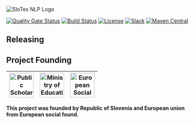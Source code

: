 ![SloTex NLP Logo](https://slotex.si/images/slotex_logo_entity.svg)

[![Quality Gate Status](https://sonarcloud.io/api/project_badges/measure?project=MediusInc_slotex-nlp-web&metric=alert_status)](https://sonarcloud.io/dashboard?id=MediusInc_slotex-nlp-entity)
[![Build Status](https://travis-ci.org/MediusInc/slotex-nlp-web.svg?branch=master)](https://travis-ci.org/MediusInc/slotex-nlp-entity)
[![License](https://img.shields.io/github/license/MediusINC/slotex-nlp-entity)]( https://github.com/MediusInc/slotex-nlp-entity/blob/master/LICENSE.md)
[![Slack](https://img.shields.io/badge/slack-@pkp2019-yellow.svg?logo=slack)](https://join.slack.com/t/pkp2019-slotex/shared_invite/enQtNzkwNTk5MDMyOTc2LTNhOTQ0MTU3ZDMzMDM2NDRhYTRlNWRkOWRmZTk0N2YzNmExNDliYTU1NGI4NWFjNjFhNTFkNTcyNzhlZGIzZmU)
[![Maven Central](https://img.shields.io/maven-central/v/si.slotex.nlp/slotex-nlp-entity)](https://mvnrepository.com/artifact/si.slotex.nlp/slotex-nlp-entity)

## Releasing


## Project Founding

|  <img alt="Public Scholarship, Development, Disability and Maintenence Fund of the Republic of Slovenia" src="https://slotex.si/images/logo-sklad.svg" height="65" /> |  <img alt="Ministry of Education, Science and Sport" src="https://slotex.si/images/logo-mizs.svg" height="65"/> |  <img alt="European Social Fund" src="https://slotex.si/images/logo-pkp.svg" height="65"/> |
| --- | --- | --- |

**This project was founded by Republic of Slovenia and European union from European social found.**

